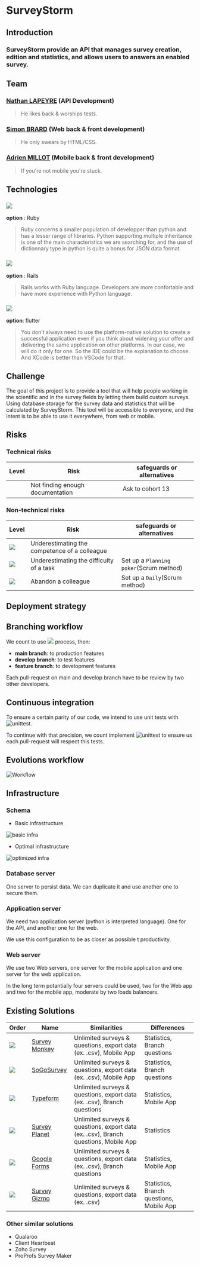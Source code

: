 # SurveyStorm

## Introduction

### SurveyStorm provide an API that manages survey creation, edition and statistics, and allows users to answers an enabled survey.

## Team

### [Nathan LAPEYRE](https://github.com/Sarolus) (API Development)

> He likes back & worships tests.

### [Simon BRARD](https://github.com/SimonBr017) (Web back & front development)

> He only swears by HTML/CSS.

### [Adrien MILLOT](https://github.com/adrienmillot) (Mobile back & front development)

> If you're not mobile you're stuck.

## Technologies

### [![](https://img.shields.io/badge/python-informational?style=flat&logo=python&logoColor=white)](https://www.python.org)

**option** : Ruby

> Ruby concerns a smaller population of developper than python and has a lesser range of libraries. Python supporting multiple inheritance is one of the main characteristics we are searching for, and the use of dictionnary type in python is quite a bonus for JSON data format.

### [![](https://img.shields.io/badge/flask-informational?style=flat&logo=flask&logoColor=white)](https://flask.palletsprojects.com/en/2.0.x/)

**option** : Rails

> Rails works with Ruby language. Developers are more confortable and have more experience with Python language.

### [![](https://img.shields.io/badge/swift-informational?style=flat&logo=swift&logoColor=white)](https://swift.org)

**option**: flutter

> You don’t always need to use the platform-native solution to create a successful application even if you think about widening your offer and delivering the same application on other platforms. In our case, we will do it only for one. So the IDE could be the explanation to choose. And XCode is better than VSCode for that.

## Challenge

The goal of this project is to provide a tool that will help people working in the scientific and in the survey fields by letting them build custom surveys. Using database storage for the survey data and statistics that will be calculated by SurveyStorm. This tool will be accessible to everyone, and the intent is to be able to use it everywhere, from web or mobile.

## Risks

### Technical risks

| Level | Risk | safeguards or alternatives |
| ----- | ---- | -------------------------- |
|       | Not finding enough documentation | Ask to cohort 13 |

### Non-technical risks

| Level | Risk | safeguards or alternatives |
| ----- | ---- | -------------------------- |
|   ![](https://img.shields.io/badge/16-informational?style=flat&logoColor=white&color=ff0000)  |Underestimating the competence of a colleague | |
|   ![](https://img.shields.io/badge/15-informational?style=flat&logoColor=white&color=ff4603)   | Underestimating the difficulty of a task | Set up a `Planning poker`(Scrum method) |
|   ![](https://img.shields.io/badge/10-informational?style=flat&logoColor=white&color=ff8103)   | Abandon a colleague | Set up a `Daily`(Scrum method) |

## Deployment strategy

## Branching workflow

We count to use [![](https://img.shields.io/badge/gitflow-informational?style=flat&logo=gitflow&logoColor=white&color=2bbc8a)](https://danielkummer.github.io/git-flow-cheatsheet/) process, then:

- **main branch**: to production features
- **develop branch**: to test features
- **feature branch**: to development features

Each pull-request on main and develop branch have to be review by two other developers.

## Continuous integration

To ensure a certain parity of our code, we intend to use unit tests with ![unittest](https://img.shields.io/badge/unittest-informational?style=flat&logo=unittest&logoColor=white&color=2bbc8a).

To continue with that precision, we count implement ![unittest](https://img.shields.io/badge/github_actions-informational?style=flat&logo=github_actions&logoColor=white&color=2bbc8a) to ensure us each pull-request will respect this tests.

## Evolutions workflow

![Workflow](./docs/images/workflow.png)

## Infrastructure

### Schema

- Basic infrastructure

![basic infra](./docs/images/basic_infra.png)

- Optimal infrastructure

![optimized infra](./docs/images/optimized_infra.png)

### Database server

One server to persist data. We can duplicate it and use another one to secure them.

### Application server

We need two application server (python is interpreted language). One for the API, and another one for the web.

We use this configuration to be as closer as possible t productivity.

### Web server

We use two Web servers, one server for the mobile application and one server for the web application. 

In the long term potantially four servers could be used, two for the Web app and two for the mobile app, moderate by two loads balancers.

## Existing Solutions

| Order | Name | Similarities | Differences |
| - | - | - | - |
| ![](https://img.shields.io/badge/1-informational?style=flat) | [Survey Monkey](https://www.surveymonkey.com/) | Unlimited surveys & questions, export data (ex. .csv), Mobile App | Statistics, Branch questions
| ![](https://img.shields.io/badge/2-informational?style=flat) | [SoGoSurvey](https://www.sogosurvey.com/) | Unlimited surveys & questions, export data (ex. .csv), Mobile App | Statistics, Branch questions
| ![](https://img.shields.io/badge/3-informational?style=flat) | [Typeform](https://www.typeform.com/surveys/) | Unlimited surveys & questions, export data (ex. .csv), Branch questions | Statistics, Mobile App
| ![](https://img.shields.io/badge/4-informational?style=flat)  | [Survey Planet](https://surveyplanet.com/) | Unlimited surveys & questions, export data (ex. .csv), Branch questions, Mobile App | Statistics
| ![](https://img.shields.io/badge/5-informational?style=flat) | [Google Forms](https://docs.google.com/forms/u/0/) | Unlimited surveys & questions, export data (ex. .csv), Branch questions | Statistics, Mobile App
| ![](https://img.shields.io/badge/6-informational?style=flat) | [Survey Gizmo](https://www.alchemer.com/) | Unlimited surveys & questions, export data (ex. .csv) | Statistics, Branch questions, Mobile App

### Other similar solutions

- Qualaroo
- Client Heartbeat
- Zoho Survey
- ProProfs Survey Maker
